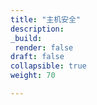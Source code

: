 ```yaml
---
title: "主机安全"
description:
_build:
 render: false 
draft: false
collapsible: true
weight: 70

---
```


